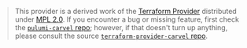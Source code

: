 > This provider is a derived work of the [Terraform Provider](https://github.com/terraform-providers/terraform-provider-carvel)
> distributed under [MPL 2.0](https://www.mozilla.org/en-US/MPL/2.0/). If you encounter a bug or missing feature,
> first check the [`pulumi-carvel` repo](/issues); however, if that doesn't turn up anything,
> please consult the source [`terraform-provider-carvel` repo](https://github.com/terraform-providers/terraform-provider-carvel/issues).

